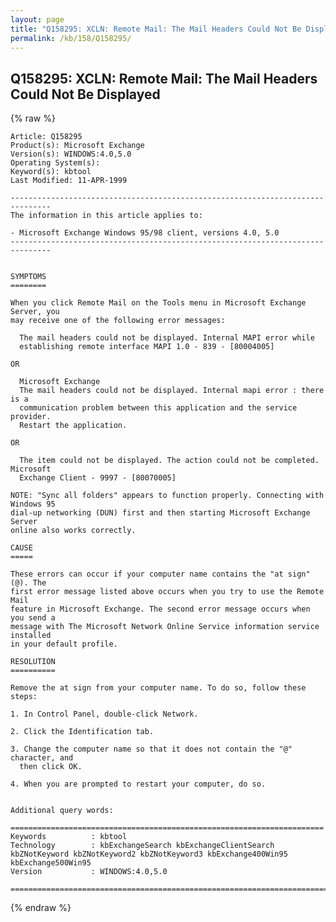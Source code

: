 ```yaml
---
layout: page
title: "Q158295: XCLN: Remote Mail: The Mail Headers Could Not Be Displayed"
permalink: /kb/158/Q158295/
---
```


## Q158295: XCLN: Remote Mail: The Mail Headers Could Not Be Displayed

{% raw %}

	Article: Q158295
	Product(s): Microsoft Exchange
	Version(s): WINDOWS:4.0,5.0
	Operating System(s): 
	Keyword(s): kbtool
	Last Modified: 11-APR-1999
	
	-------------------------------------------------------------------------------
	The information in this article applies to:
	
	- Microsoft Exchange Windows 95/98 client, versions 4.0, 5.0 
	-------------------------------------------------------------------------------
	
	
	SYMPTOMS
	========
	
	When you click Remote Mail on the Tools menu in Microsoft Exchange Server, you
	may receive one of the following error messages:
	
	  The mail headers could not be displayed. Internal MAPI error while
	  establishing remote interface MAPI 1.0 - 839 - [80004005]
	
	OR
	
	  Microsoft Exchange
	  The mail headers could not be displayed. Internal mapi error : there is a
	  communication problem between this application and the service provider.
	  Restart the application.
	
	OR
	
	  The item could not be displayed. The action could not be completed. Microsoft
	  Exchange Client - 9997 - [80070005]
	
	NOTE: "Sync all folders" appears to function properly. Connecting with Windows 95
	dial-up networking (DUN) first and then starting Microsoft Exchange Server
	online also works correctly.
	
	CAUSE
	=====
	
	These errors can occur if your computer name contains the "at sign" (@). The
	first error message listed above occurs when you try to use the Remote Mail
	feature in Microsoft Exchange. The second error message occurs when you send a
	message with The Microsoft Network Online Service information service installed
	in your default profile.
	
	RESOLUTION
	==========
	
	Remove the at sign from your computer name. To do so, follow these steps:
	
	1. In Control Panel, double-click Network.
	
	2. Click the Identification tab.
	
	3. Change the computer name so that it does not contain the "@" character, and
	  then click OK.
	
	4. When you are prompted to restart your computer, do so.
	
	
	Additional query words:
	
	======================================================================
	Keywords          : kbtool 
	Technology        : kbExchangeSearch kbExchangeClientSearch kbZNotKeyword kbZNotKeyword2 kbZNotKeyword3 kbExchange400Win95 kbExchange500Win95
	Version           : WINDOWS:4.0,5.0
	
	=============================================================================
	

{% endraw %}
